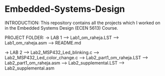 # Embedded-Systems-Design

INTRODUCTION:
This repository contains all the projects which I worked on in the Embedded Systems Design (ECEN 5613) Course.

PROJECT FOLDER:
-> LAB 1
--> Lab1_om_raheja.LST
--> Lab1_om_raheja.asm
--> README.md

-> LAB 2
--> Lab2_MSP432_Led_blinking.c
--> Lab2_MSP432_Led_color_change.c
--> Lab2_part1_om_raheja.LST
--> Lab2_part1_om_raheja.asm
--> Lab2_supplemental.LST
--> Lab2_supplemental.asm
